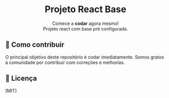 <h1 align = "center">
    Projeto React Base
</h1>

<p align = "center">
  Comece a <strong>codar</strong> agora mesmo!<br>
  Projeto react com base pré configurada.
</p>

## 👏 Como contribuir

O principal objetivo deste repositório é codar imediatamente. Somos gratos à comunidade por contribuir com correções e melhorias.

## 📄 Licença

[MIT]
